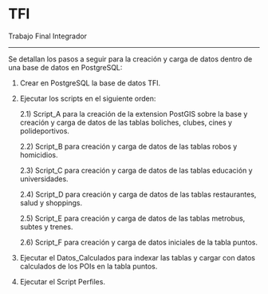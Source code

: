 # TFI
Trabajo Final Integrador
*************************

Se detallan los pasos a seguir para la creación y carga de datos dentro de una base de datos en PostgreSQL:

  1) Crear en PostgreSQL la base de datos TFI.
  
  2) Ejecutar los scripts en el siguiente orden: 
  
      2.1) Script_A para la creación de la extension PostGIS sobre la base y creación y carga de datos de las tablas boliches, clubes, cines y polideportivos.
      
      2.2) Script_B para creación y carga de datos de las tablas robos y homicidios.
      
      2.3) Script_C para creación y carga de datos de las tablas educación y universidades.
      
      2.4) Script_D para creación y carga de datos de las tablas restaurantes, salud y shoppings.
      
      2.5) Script_E para creación y carga de datos de las tablas metrobus, subtes y trenes.
      
      2.6) Script_F para creación y carga de datos iniciales de la tabla puntos.
   
  3) Ejecutar el Datos_Calculados para indexar las tablas y cargar con datos calculados de los POIs en la tabla puntos.
  
  4) Ejecutar el Script Perfiles. 
